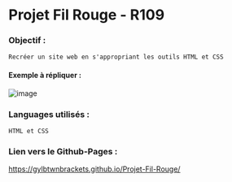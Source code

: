 # Projet Fil Rouge - R109

### Objectif :
````
Recréer un site web en s'appropriant les outils HTML et CSS
````
#### Exemple à répliquer :
![image](https://github.com/user-attachments/assets/eb4e561a-4861-4b44-adea-b7d360450b8d)

### Languages utilisés :
````
HTML et CSS
````



### Lien vers le Github-Pages :

https://gylbtwnbrackets.github.io/Projet-Fil-Rouge/

